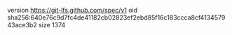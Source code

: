 version https://git-lfs.github.com/spec/v1
oid sha256:640e76c9d7fc4de41182cb02823ef2ebd85f16c183ccca8cf413457943ace3b2
size 1374
